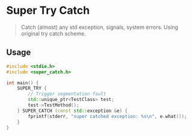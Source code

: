 # Super Try Catch

> Catch (almost) any std exception, signals, system errors. Using original try catch scheme.

## Usage

```c++
#include <stdio.h>
#include <super_catch.h>

int main() {
    SUPER_TRY {
        // Trigger segmentation fault
        std::unique_ptr<TestClass> test;
        test->TestMethod();
    } SUPER_CATCH (const std::exception &e) {
        fprintf(stderr, "super catched exception: %s\n", e.what());
    }
}
```